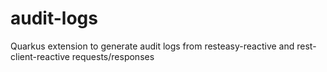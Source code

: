 # audit-logs
Quarkus extension to generate audit logs from resteasy-reactive and rest-client-reactive requests/responses
